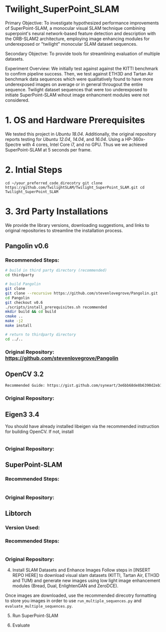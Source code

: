 # Twilight_SuperPoint_SLAM
Primary Objective: To investigate hypothesized performance improvements of SuperPoint-SLAM, a monocular visual SLAM technique combining superpoint's neural network-based feature detection and description with the ORB-SLAM2 architecture, employing image enhancing modules for underexposed or "twilight" monocular SLAM dataset sequences. 

Secondary Objectve: To provide tools for streamlining evaluation of multiple datasets.

Experiment Overview: We initially test against against the KITTI benchmark to confirm pipeline success. Then, we test against ETH3D and Tartan Air benchmark data sequences which were qualitatively found to have more underexposed images on average or in general througout the entire sequence. Twilight dataset sequences that were too underexposed to initiate SuperPoint-SLAM wihout image enhancment modules were not considered.

# 1. OS and Hardware Prerequisites
We tested this project in *Ubuntu 18.04*. Additionally, the original repository reports testing for *Ubuntu 12.04*, *14.04*, and *16.04*. Using a HP-360x-Spectre with 4 cores, Intel Core i7, and no GPU. Thus we  we achieved SuperPoint-SLAM at 5 seconds per frame.

# 2. Intial Steps
`
cd ~/your_preferred_code_direcotry
git clone https://github.com/TwilightSLAM/Twilight_SuperPoint_SLAM.git
cd Twilight_SuperPoint_SLAM
`

# 3. 3rd Party Installations
We provide the library versions, downloading suggestions, and links to original repositories to streamline the installation process.

## Pangolin v0.6
### Recommended Steps:
``` bash
# build in third party directory (recommended)
cd thirdparty

# build Pangolin
git clone 
git clone --recursive https://github.com/stevenlovegrove/Pangolin.git
cd Pangolin
git checkout v0.6
./scripts/install_prerequisites.sh recommended
mkdir build && cd build
cmake ..
make -j2
make install

# return to thirdparty directory
cd ../..
```
### Original Repository: https://github.com/stevenlovegrove/Pangolin

## OpenCV 3.2
```bash
Recommended Guide: https://gist.github.com/syneart/3e6bb68de8b6390d2eb18bff67767dcb
```
### Original Repository:

## Eigen3 3.4
You should have already installed libeigen via the recommended instruction for building OpenCV. If not, install 
```bash


```
### Original Repository:

## SuperPoint-SLAM

### Recommended Steps:
```bash

```
### Original Repository:

## Libtorch
### Version Used:
### Recommended Steps:
```bash

```
### Original Repository:

4. Install SLAM Datasets and Enhance Images
Follow steps in [INSERT REPO HERE] to download visual slam datasets (KITTI, Tartan Air, ETH3D and TUM) and generate new images using low light image enhancement modules (Bread, Dual, EnlightenGAN and ZeroDCE).

Once images are downloaded, use the recommended direcotry formatting to store you images in order to use `run_multiple_sequences.py` and `evaluate_multiple_sequences.py`.

5. Run SuperPoint-SLAM

6. Evaluate 
